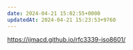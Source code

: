 ```yaml
---
date: 2024-04-21 15:02:55+0000
updatedAt: 2024-04-21 15:23:53+9760
---
```

https://ijmacd.github.io/rfc3339-iso8601/